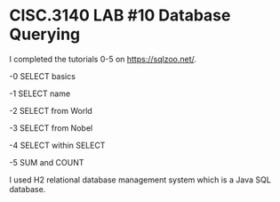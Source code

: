 # CISC.3140 LAB #10 Database Querying 
I completed the tutorials 0-5 on https://sqlzoo.net/.

-0 SELECT basics

-1 SELECT name

-2 SELECT from World

-3 SELECT from Nobel

-4 SELECT within SELECT

-5 SUM and COUNT

I used H2 relational database management system which is a Java SQL database. 
